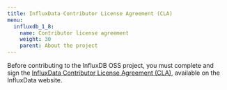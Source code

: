 ```yaml
---
title: InfluxData Contributor License Agreement (CLA)
menu:
  influxdb_1_8:
    name: Contributor license agreement
    weight: 30
    parent: About the project
---
```


Before contributing to the InfluxDB OSS project, you must complete and sign
the [InfluxData Contributor License Agreement (CLA)](https://www.influxdata.com/legal/cla/),
available on the InfluxData website.
